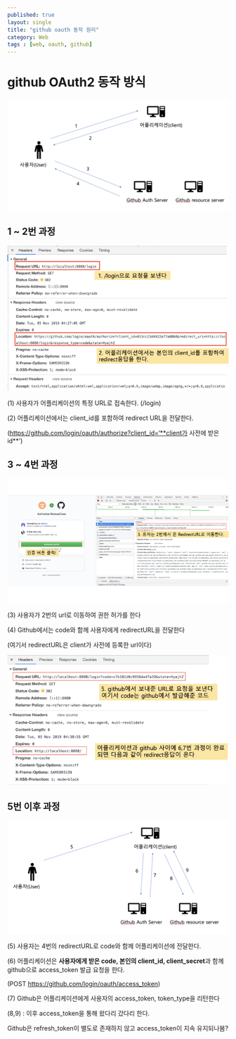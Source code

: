 ```yaml
---
published: true
layout: single
title: "github oauth 동작 원리"
category: Web
tags : [web, oauth, github]
---
```


# github OAuth2 동작 방식

![connect](/image/2019-11-05-github-oauth/1.png)

## 1 ~ 2번 과정

![connect](/image/2019-11-05-github-oauth/2.png)

(1) 사용자가 어플리케이션의 특정 URL로 접속한다. (/login)

(2) 어플리케이션에서는 client_id를 포함하여 redirect URL을 전달한다.

(https://github.com/login/oauth/authorize?client_id=‘**client가 사전에 받은 id**’)

## 3 ~ 4번 과정

![connect](/image/2019-11-05-github-oauth/3.png)

(3) 사용자가 2번의 url로 이동하여 권한 허가를 한다

(4) Github에서는 code와 함께 사용자에게 redirectURL을 전달한다

(여기서 redirectURL은 client가 사전에 등록한 url이다)

![connect](/image/2019-11-05-github-oauth/4.png)

## 5번 이후 과정

![connect](/image/2019-11-05-github-oauth/5.png)

(5) 사용자는 4번의 redirectURL로 code와 함께 어플리케이션에 전달한다.

(6) 어플리케이션은 **사용자에게 받은 code, 본인의 client_id, client_secret**과 함께 github으로 access_token 발급 요청을 한다.

(POST https://github.com/login/oauth/access_token)

(7) Github은 어플리케이션에게 사용자의 access_token, token_type을 리턴한다

(8,9) : 이후 access_token을 통해 왔다리 갔다리 한다.

Github은 refresh_token이 별도로 존재하지 않고 access_token이 지속 유지되나봄?
